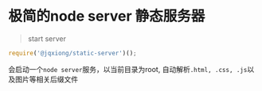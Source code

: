 # 极简的node server 静态服务器

> start server
```js
require('@jqxiong/static-server')();
```

会启动一个`node server`服务，以当前目录为root, 自动解析`.html, .css, .js`以及图片等相关后缀文件

